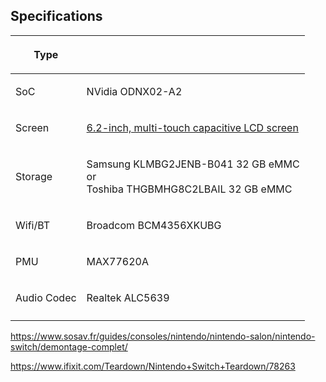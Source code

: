 ## Specifications

<table>
<thead>
<tr class="header">
<th><p>Type</p></th>
<th></th>
</tr>
</thead>
<tbody>
<tr class="odd">
<td><p>SoC</p></td>
<td><p>NVidia ODNX02-A2</p></td>
</tr>
<tr class="even">
<td><p>Screen</p></td>
<td><p><a href="http://www.nintendo.com/switch/features/tech-specs/#switch-section">6.2-inch, multi-touch capacitive LCD screen</a></p></td>
</tr>
<tr class="odd">
<td><p>Storage</p></td>
<td><p>Samsung KLMBG2JENB-B041 32 GB eMMC<br />
or<br />
Toshiba THGBMHG8C2LBAIL 32 GB eMMC</p></td>
</tr>
<tr class="even">
<td><p>Wifi/BT</p></td>
<td><p>Broadcom BCM4356XKUBG</p></td>
</tr>
<tr class="odd">
<td><p>PMU</p></td>
<td><p>MAX77620A</p></td>
</tr>
<tr class="even">
<td><p>Audio Codec</p></td>
<td><p>Realtek ALC5639</p></td>
</tr>
<tr class="odd">
<td></td>
<td></td>
</tr>
</tbody>
</table>

<https://www.sosav.fr/guides/consoles/nintendo/nintendo-salon/nintendo-switch/demontage-complet/>

<https://www.ifixit.com/Teardown/Nintendo+Switch+Teardown/78263>
